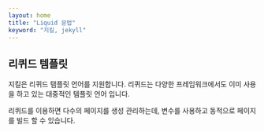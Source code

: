 ```yaml
---
layout: home
title: "Liquid 문법"
keyword: "지킬, jekyll"
---
```


## 리퀴드 템플릿
지킬은 리퀴드 탬플릿 언어를 지원합니다. 리퀴드는 다양한 프레임워크에서도 이미 사용을 하고 있는 대중적인 템플릿 언어 입니다.

리퀴드를 이용하면 다수의 페이지를 생성 관리하는데, 변수를 사용하고 동적으로 페이지를 빌드 할 수 있습니다.


